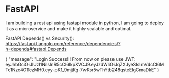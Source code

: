 # FastAPI
I am building a rest api using fastapi module  in python,  I am going to deploy it as a microservice and make it highly scalable and optimal.

FastAPI Depends() vs Security():  https://fastapi.tiangolo.com/reference/dependencies/?h=depends#fastapi.Depends


{
  "message": "Login Success!!!  From now on please use JWT: eyJhbGciOiJIUzI1NiIsInR5cCI6IkpXVCJ9.eyJzdWIiOiJqZXJyeSIsImV4cCI6MTc1Nzc4OTczMH0.eyy-pK1_9mjjKg-7wRsr5wThYtb248qsteEIgCmaDkE"
}